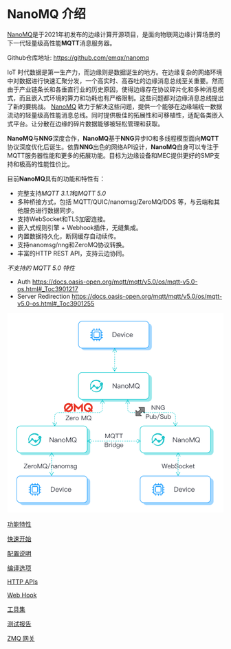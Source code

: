# NanoMQ 介绍

[NanoMQ](https://nanomq.io/zh)是于2021年初发布的边缘计算开源项目，是面向物联网边缘计算场景的下一代轻量级高性能**MQTT**消息服务器。

Github仓库地址: https://github.com/emqx/nanomq

IoT 时代数据是第一生产力，而边缘则是数据诞生的地方。在边缘复杂的网络环境中对数据进行快速汇聚分发，一个高实时、高吞吐的边缘消息总线至关重要。然而由于产业链条长和各垂直行业的历史原因，使得边缘存在协议碎片化和多种消息模式，而且嵌入式环境的算力和功耗也有严格限制。这些问题都对边缘消息总线提出了新的要挑战。
[NanoMQ](https://nanomq.io/zh) 致力于解决这些问题，提供一个能够在边缘端统一数据流动的轻量级高性能消息总线。同时提供极佳的拓展性和可移植性，适配各类嵌入式平台。让分散在边缘的碎片数据能够被轻松管理和获取。



**NanoMQ**与**NNG**深度合作，**NanoMQ**基于**NNG**异步IO和多线程模型面向**MQTT**协议深度优化后诞生。依靠**NNG**出色的网络API设计，**NanoMQ**自身可以专注于MQTT服务器性能和更多的拓展功能。目标为边缘设备和MEC提供更好的SMP支持和极高的性能性价比。

目前**NanoMQ**具有的功能和特性有：

- 完整支持*MQTT 3.1.1*和*MQTT 5.0*
- 多种桥接方式，包括 MQTT/QUIC/nanomsg/ZeroMQ/DDS 等，与云端和其他服务进行数据同步。
- 支持WebSocket和TLS加密连接。
- 嵌入式规则引擎 + Webhook插件，无缝集成。
- 内置数据持久化，断网缓存自动续传。
- 支持nanomsg/nng和ZeroMQ协议转换。
- 丰富的HTTP REST API，支持云边协同。

*不支持的 MQTT 5.0 特性*
- Auth https://docs.oasis-open.org/mqtt/mqtt/v5.0/os/mqtt-v5.0-os.html#_Toc3901217
- Server Redirection https://docs.oasis-open.org/mqtt/mqtt/v5.0/os/mqtt-v5.0-os.html#_Toc3901255

![img](./images/NanoMQ-introduction.png)

[功能特性](./features.md)

[快速开始](./quick-start.md)

[配置说明](./config-description/v014.md)

[编译选项](./build-options.md)

[HTTP APIs](./http-api/v4.md)

[Web Hook](./web-hook.md)

[工具集](./toolkit.md)

[测试报告](./test-report.md)

[ZMQ 网关](./zmq-gateway.md)

